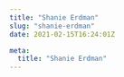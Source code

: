 ```yaml
---
title: "Shanie Erdman"
slug: "shanie-erdman"
date: 2021-02-15T16:24:01Z

meta:
  title: "Shanie Erdman"
---
```


